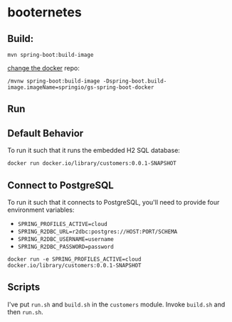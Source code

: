 # booternetes


## Build:

`mvn spring-boot:build-image` 

[change the docker](https://spring.io/guides/gs/spring-boot-docker/) repo:

`/mvnw spring-boot:build-image -Dspring-boot.build-image.imageName=springio/gs-spring-boot-docker`

## Run 

## Default Behavior
To run it such that it runs the embedded H2 SQL database: 

`docker run docker.io/library/customers:0.0.1-SNAPSHOT ` 

## Connect to PostgreSQL 

To run it such that it connects to PostgreSQL, you'll need to provide four environment variables: 

* `SPRING_PROFILES_ACTIVE=cloud` 
* `SPRING_R2DBC_URL=r2dbc:postgres://HOST:PORT/SCHEMA`
* `SPRING_R2DBC_USERNAME=username`
* `SPRING_R2DBC_PASSWORD=password`

`docker run -e SPRING_PROFILES_ACTIVE=cloud docker.io/library/customers:0.0.1-SNAPSHOT ` 


## Scripts

I've put `run.sh` and `build.sh` in the `customers` module. Invoke `build.sh` and then `run.sh`. 

